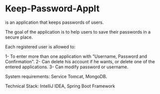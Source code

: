 # Keep-Password-AppIt 
is an application that keeps passwords of users.

The goal of the application is to help users to save their passwords in a secure place. 

Each registered user is allowed to: 

1- To enter more than one application with "Username, Password and Confirmation". 
2- Can delete his account if he wants, or delete one of the entered applications.
3- Can modify password or username.

System requirements: Service Tomcat, MongoDB.

Technical Stack: ​IntelliJ IDEA, Spring Boot Framework
